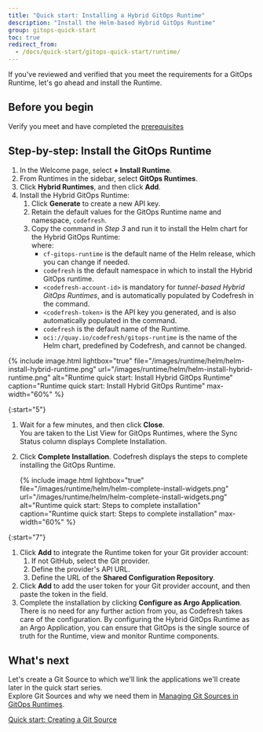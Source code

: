 ```yaml
---
title: "Quick start: Installing a Hybrid GitOps Runtime"
description: "Install the Helm-based Hybrid GitOps Runtime"
group: gitops-quick-start
toc: true
redirect_from:
  - /docs/quick-start/gitops-quick-start/runtime/
---
```




If you've reviewed and verified that you meet the requirements for a GitOps Runtime, let's go ahead and install the Runtime.

## Before you begin
Verify you meet and have completed the [prerequisites]({{site.baseurl}}/docs/gitops-quick-start/gitops-runtimes/verify-requirements/)

## Step-by-step: Install the GitOps Runtime
1. In the Welcome page, select **+ Install Runtime**.
1. From Runtimes in the sidebar, select **GitOps Runtimes**.
1. Click **Hybrid Runtimes**, and then click **Add**.
1. Install the Hybrid GitOps Runtime:
    1. Click **Generate** to create a new API key.
    1. Retain the default values for the GitOps Runtime name and namespace, `codefresh`.
    1. Copy the command in _Step 3_ and run it to install the Helm chart for the Hybrid GitOps Runtime:   
        where:  
        * `cf-gitops-runtime` is the default name of the Helm release, which you can change if needed.  
        * `codefresh` is the default namespace in which to install the Hybrid GitOps runtime.
        * `<codefresh-account-id>` is mandatory for _tunnel-based Hybrid GitOps Runtimes_, and is automatically populated by Codefresh in the command. 
        * `<codefresh-token>` is the API key you generated, and is also automatically populated in the command.
        * `codefresh` is the default name of the Runtime. 
        * `oci://quay.io/codefresh/gitops-runtime` is the name of the Helm chart, predefined by Codefresh, and cannot be changed.

{% include
image.html
lightbox="true"
file="/images/runtime/helm/helm-install-hybrid-runtime.png"
url="/images/runtime/helm/helm-install-hybrid-runtime.png"
alt="Runtime quick start: Install Hybrid GitOps Runtime"
caption="Runtime quick start: Install Hybrid GitOps Runtime"
max-width="60%"
%}

{:start="5"}
1. Wait for a few minutes, and then click **Close**.  
  You are taken to the List View for GitOps Runtimes, where the Sync Status column displays Complete Installation. 
1. Click **Complete Installation**.
  Codefresh displays the steps to complete installing the GitOps Runtime. 
   
   {% include
image.html
lightbox="true"
file="/images/runtime/helm/helm-complete-install-widgets.png"
url="/images/runtime/helm/helm-complete-install-widgets.png"
alt="Runtime quick start: Steps to complete installation"
caption="Runtime quick start: Steps to complete installation"
max-width="60%"
%}

{:start="7"}
1. Click **Add** to integrate the Runtime token for your Git provider account:
    1. If not GitHub, select the Git provider.  
    1. Define the provider's API URL.
    1. Define the URL of the **Shared Configuration Repository**.
1. Click **Add** to add the user token for your Git provider account, and then paste the token in the field.
1. Complete the installation by clicking **Configure as Argo Application**.  
  There is no need for any further action from you, as Codefresh takes care of the configuration.
  By configuring the Hybrid GitOps Runtime as an Argo Application, you can ensure that GitOps is the single source of truth for the Runtime, view and monitor Runtime components. 




## What's next
Let's create a Git Source to which we'll link the applications we'll create later in the quick start series.  
Explore Git Sources and why we need them in [Managing Git Sources in GitOps Runtimes]({{site.baseurl}}/docs/installation/gitops/git-sources/). 

[Quick start: Creating a Git Source]({{site.baseurl}}/_docs/gitops-quick-start/gitops-runtimes/create-git-source/)




